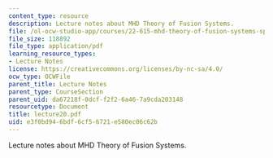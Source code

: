 ```yaml
---
content_type: resource
description: Lecture notes about MHD Theory of Fusion Systems.
file: /ol-ocw-studio-app/courses/22-615-mhd-theory-of-fusion-systems-spring-2007/e3f0bd946bdf6cf56721e580ec06c62b_lecture20.pdf
file_size: 118892
file_type: application/pdf
learning_resource_types:
- Lecture Notes
license: https://creativecommons.org/licenses/by-nc-sa/4.0/
ocw_type: OCWFile
parent_title: Lecture Notes
parent_type: CourseSection
parent_uid: da67218f-0dcf-f2f2-6a46-7a9cda203148
resourcetype: Document
title: lecture20.pdf
uid: e3f0bd94-6bdf-6cf5-6721-e580ec06c62b
---
```

Lecture notes about MHD Theory of Fusion Systems.